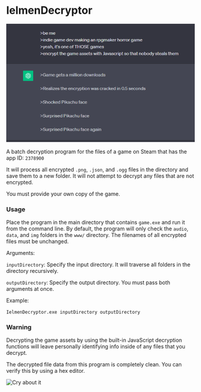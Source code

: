 # IelmenDecryptor

![ChatGPT writes a greentext](/docs/header.png)

A batch decryption program for the files of a game on Steam that has the app ID: `2378900`

It will process all encrypted `.png`, `.json`, and `.ogg` files in the directory and save them to a new folder. It will not attempt to decrypt any files that are not encrypted.

You must provide your own copy of the game.

### Usage

Place the program in the main directory that contains `game.exe` and run it from the command line. By default, the program will only check the `audio`, `data`, and `img` folders in the `www/` directory. The filenames of all encrypted files must be unchanged.

Arguments:

`inputDirectory`: Specify the input directory. It will traverse all folders in the directory recursively.

`outputDirectory`: Specify the output directory. You must pass both arguments at once.

Example:

```
IelmenDecryptor.exe inputDirectory outputDirectory
```

### Warning

Decrypting the game assets by using the built-in JavaScript decryption functions will leave personally identifying info inside of any files that you decrypt.

The decrypted file data from this program is completely clean. You can verify this by using a hex editor.

![Cry about it](https://img.itch.zone/aW1nLzEyMjEwMjY0LnBuZw==/original/6wypHw.png)
